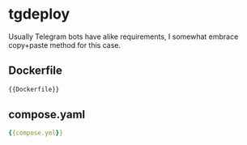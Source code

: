 # tgdeploy

Usually Telegram bots have alike requirements,
I somewhat embrace copy+paste method for this case.

## Dockerfile

```dockerfile
{{Dockerfile}}
```

## compose.yaml

```yaml
{{compose.yml}}
```
